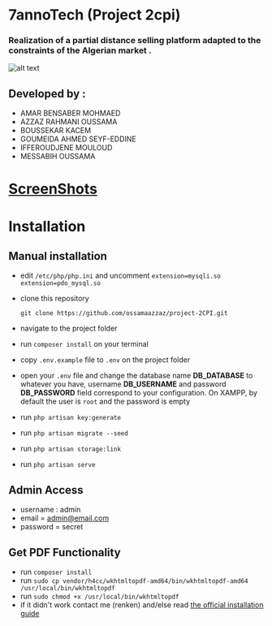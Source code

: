 # 7annoTech (Project 2cpi)
### Realization of a partial distance selling platform adapted to the constraints of the Algerian market .

![alt text]( https://github.com/th3happybit/7annoTech/blob/master/7anooTechScreenShots/7anooTechScreenshot-2018-6-5-SupperetteCom-Home-1.jpg )

## Developed by :
- AMAR BENSABER MOHMAED
- AZZAZ RAHMANI OUSSAMA
- BOUSSEKAR KACEM
- GOUMEIDA AHMED SEYF-EDDINE 
- IFFEROUDJENE MOULOUD
- MESSABIH OUSSAMA

# [ ScreenShots ]( https://github.com/th3happybit/7annoTech/blob/master/7anooTechScreenShots/README.md )

# Installation 

## Manual installation


- edit `/etc/php/php.ini` and uncomment 
	`extension=mysqli.so
	extension=pdo_mysql.so`
- clone this repository

	`git clone https://github.com/ossamaazzaz/project-2CPI.git`

- navigate to the project folder
- run `composer install` on your terminal
- copy `.env.example` file to `.env` on the project folder
- open your `.env` file and change the database name **DB_DATABASE** to whatever you have, username **DB_USERNAME** and password **DB_PASSWORD** field correspond to your configuration. On XAMPP, by default the user is `root` and the password is empty
- run `php artisan key:generate`
- run `php artisan migrate --seed`
- run `php artisan storage:link`
- run `php artisan serve`

## Admin Access
- username : admin
- email = admin@email.com
- password = secret

## Get PDF Functionality
- run `composer install`
- run `sudo cp vendor/h4cc/wkhtmltopdf-amd64/bin/wkhtmltopdf-amd64 /usr/local/bin/wkhtmltopdf`
- run `sudo chmod +x /usr/local/bin/wkhtmltopdf`
- if it didn't work contact me (renken) and/else read [the official installation guide](https://github.com/barryvdh/laravel-snappy)


